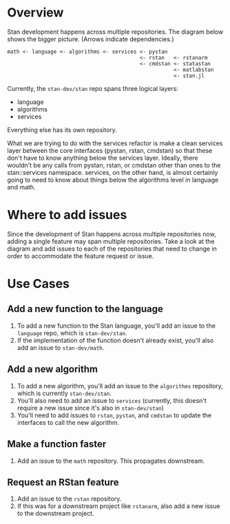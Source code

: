 # Overview

Stan development happens across multiple repositories. The diagram below shows the bigger picture. (Arrows indicate dependencies.)

          
```               
math <- language <- algorithms <- services <- pystan
                                           <- rstan   <- rstanarm
                                           <- cmdstan <- statastan
                                                      <- matlabstan
                                                      <- stan.jl
```

Currently, the `stan-dev/stan` repo spans three logical layers:
- language
- algorithms
- services

Everything else has its own repository.

What we are trying to do with the services refactor is make a clean
services layer between the core interfaces (pystan, rstan, cmdstan) so that
these don't have to know anything below the services layer.   Ideally,
there wouldn't be any calls from pystan, rstan, or cmdstan other than
ones to the stan::services namespace.  services, on the other hand, is
almost certainly going to need to know about things below the algorithms
level in language and math.


# Where to add issues

Since the development of Stan happens across multiple repositories now, adding a single feature may span multiple repositories. Take a look at the diagram and add issues to each of the repositories that need to change in order to accommodate the feature request or issue.


# Use Cases

## Add a new function to the language

1. To add a new function to the Stan language, you'll add an issue to the `language` repo, which is `stan-dev/stan`.
2. If the implementation of the function doesn't already exist, you'll also add an issue to `stan-dev/math`.

## Add a new algorithm

1. To add a new algorithm, you'll add an issue to the `algorithms` repository, which is currently `stan-dev/stan`.
2. You'll also need to add an issue to `services` (currently, this doesn't require a new issue since it's also in `stan-dev/stan`)
3. You'll need to add issues to `rstan`, `pystan`, and `cmdstan` to update the interfaces to call the new algorithm.

## Make a function faster

1. Add an issue to the `math` repository. This propagates downstream.


## Request an RStan feature

1. Add an issue to the `rstan` repository.
2. If this was for a downstream project like `rstanarm`, also add a new issue to the downstream project.
